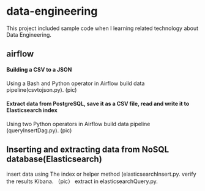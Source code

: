 # data-engineering

This project included sample code when I learning related technology about Data Engineering.
## airflow
####  Building a CSV to a JSON  
Using a Bash and Python operator in Airflow build data pipeline(csvtojson.py).
(pic)

####  Extract data from PostgreSQL, save it as a CSV file, read and write it to  Elasticsearch index
Using  two Python operators in Airflow build data pipeline (queryInsertDag.py).
(pic)

## Inserting and extracting data from NoSQL database(Elasticsearch) 
insert data using The index or helper method (elasticsearchInsert.py.
verify the results Kibana.
（pic）
extract in elasticsearchQuery.py.





